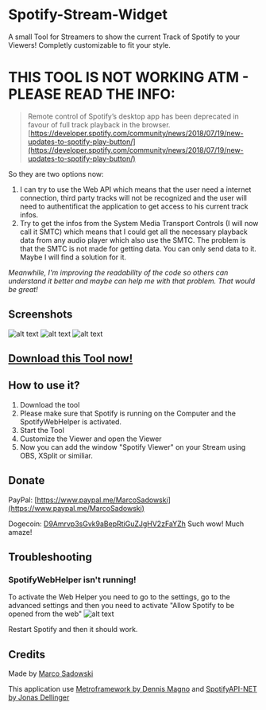 # Spotify-Stream-Widget
A small Tool for Streamers to show the current Track of Spotify to your Viewers! Completly customizable to fit your style.

# THIS TOOL IS NOT WORKING ATM - PLEASE READ THE INFO:

> Remote control of Spotify’s desktop app has been deprecated in favour of full track playback in the browser. 
[https://developer.spotify.com/community/news/2018/07/19/new-updates-to-spotify-play-button/](https://developer.spotify.com/community/news/2018/07/19/new-updates-to-spotify-play-button/)

So they are two options now:
 1. I can try to use the Web API which means that the user need a internet connection, third party tracks will not be recognized and the user will need to authentificat the application to get access to his current track infos.
 2. Try to get the infos from the System Media Transport Controls (I will now call it SMTC) which means that I could get all the necessary playback data from any audio player which also use the SMTC. The problem is that the SMTC is not made for getting data. You can only send data to it. Maybe I will find a solution for it.

_Meanwhile, I'm improving the readability of the code so others can understand it better and maybe can help me with that problem. That would be great!_


## Screenshots
![alt text](https://github.com/MarcoPNS/Spotify-Stream-Widget/blob/master/img/screen.jpg?raw=true "Screenshot")
![alt text](https://github.com/MarcoPNS/Spotify-Stream-Widget/blob/master/img/2018-04-14%2012_05_32-.jpg?raw=true "Screenshot")
![alt text](https://github.com/MarcoPNS/Spotify-Stream-Widget/blob/master/img/screen2.jpg?raw=true "Screenshot")

## [Download this Tool now!](https://github.com/MarcoPNS/Spotify-Stream-Widget/releases)

## How to use it?
1. Download the tool
2. Please make sure that Spotify is running on the Computer and the SpotifyWebHelper is activated.
3. Start the Tool
4. Customize the Viewer and open the Viewer
5. Now you can add the window "Spotify Viewer" on your Stream using OBS, XSplit or similiar.

## Donate
PayPal: [https://www.paypal.me/MarcoSadowski](https://www.paypal.me/MarcoSadowski)

Dogecoin: [D9Amrvp3sGvk9aBepRtiGuZJgHV2zFaYZh](https://dogechain.info/address/D9Amrvp3sGvk9aBepRtiGuZJgHV2zFaYZh)
Such wow! Much amaze!

## Troubleshooting

### SpotifyWebHelper isn't running!
To activate the Web Helper you need to go to the settings, go to the advanced settings and then you need to activate "Allow Spotify to be opened from the web"
![alt text](https://github.com/MarcoPNS/Spotify-Stream-Widget/blob/master/img/2018-04-14%2010_57_43-Spotify.jpg?raw=true "Screenshot")

Restart Spotify and then it should work.

## Credits
Made by [Marco Sadowski](https://twitter.com/MarcoSadowski)

This application use [Metroframework by Dennis Magno](https://github.com/dennismagno/metroframework-modern-ui) and [SpotifyAPI-NET by Jonas Dellinger](https://github.com/JohnnyCrazy/SpotifyAPI-NET)
